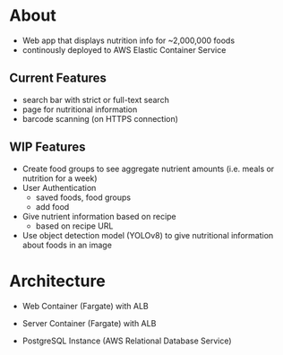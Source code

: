 # About

- Web app that displays nutrition info for ~2,000,000 foods
- continously deployed to AWS Elastic Container Service

## Current Features

- search bar with strict or full-text search
- page for nutritional information
- barcode scanning (on HTTPS connection)

## WIP Features

- Create food groups to see aggregate nutrient amounts (i.e. meals or nutrition for a week)
- User Authentication
  - saved foods, food groups
  - add food
- Give nutrient information based on recipe
  - based on recipe URL
- Use object detection model (YOLOv8) to give nutritional information about foods in an image

# Architecture

- Web Container (Fargate) with ALB

- Server Container (Fargate) with ALB

- PostgreSQL Instance (AWS Relational Database Service)
